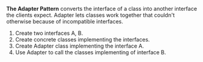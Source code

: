 **The Adapter Pattern** converts the interface of a class into another interface the clients expect.
Adapter lets classes work together that couldn't otherwise because of incompatible interfaces.

1. Create two interfaces A, B.
2. Create concrete classes implementing the interfaces.
3. Create Adapter class implementing the interface A.
4. Use Adapter to call the classes implementing of interface B.